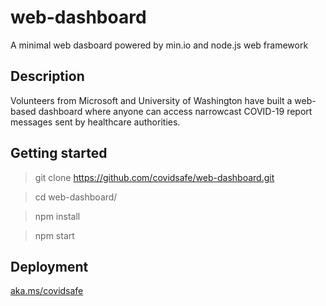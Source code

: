 # web-dashboard
A minimal web dasboard powered by min.io and node.js web framework

## Description
Volunteers from Microsoft and University of Washington have built a web-based dashboard where anyone can access narrowcast COVID-19 report messages sent by healthcare authorities.

## Getting started
  > git clone https://github.com/covidsafe/web-dashboard.git
    
  > cd web-dashboard/
  
  > npm install
  
  > npm start


## Deployment

[aka.ms/covidsafe](aka.ms/covidsafe)